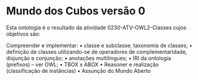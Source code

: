 # Mundo dos Cubos versão 0

Esta ontologia é o resultado da atividade 0230-ATV-OWL2-Classes cujos objetivos são:

Compreender e implementar:
•	classe e subclasse, taxonomia de classes;
•	definição de classes utilizando-se de operadores de complementaridade, disjunção e conjunção;
•	anotações multilíngues; 
•	IRI da ontologia (prefixos) – ver OWL;
•	TBOX x ABOX
•	Reasoner e realização (classificação de instâncias)
•	Assunção do Mundo Aberto
